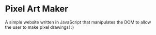 # Pixel Art Maker

A simple website written in JavaScript that manipulates the DOM to allow the user to make pixel drawings! :)
